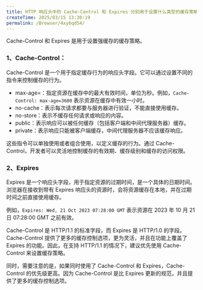 ```yaml
---
title: HTTP 响应头中的 Cache-Control 和 Expires 分别用于设置什么类型的缓存策略？
createTime: 2025/03/15 13:30:19
permalink: /Browser/4xy6qd54/
---
```


Cache-Control 和 Expires 是用于设置强缓存的缓存策略。

### 1、Cache-Control：

Cache-Control 是一个用于指定缓存行为的响应头字段。它可以通过设置不同的指令来控制缓存的行为。

- max-age=：指定资源在缓存中的最大有效时间，单位为秒。例如，`Cache-Control: max-age=3600` 表示资源在缓存中有效一小时。
- no-cache：表示每次请求都要与服务器进行验证，不能直接使用缓存。
- no-store：表示不缓存任何请求或响应的内容。
- public：表示响应可以被任何缓存（包括客户端和中间代理服务器）缓存。
- private：表示响应只能被客户端缓存，中间代理服务器不应该缓存响应。

这些指令可以单独使用或者组合使用，以定义缓存的行为。通过 Cache-Control，开发者可以灵活地控制缓存的有效期、缓存级别和缓存的访问权限。

### 2、Expires

Expires 是一个响应头字段，用于指定资源的过期时间，是一个具体的日期时间。浏览器在接收到带有 Expires 响应头的资源时，会将资源缓存在本地，并在过期时间之前直接使用缓存。

例如，`Expires: Wed, 21 Oct 2023 07:28:00 GMT` 表示资源在 2023 年 10 月 21 日 07:28:00 GMT 之前有效。

Cache-Control 是 HTTP/1.1 的标准字段，而 Expires 是 HTTP/1.0 的字段。Cache-Control 提供了更多的缓存控制选项，更为灵活，并且在功能上覆盖了 Expires 的功能。因此，在支持 HTTP/1.1 的情况下，建议优先使用 Cache-Control 来设置缓存策略。

同时，需要注意的是，如果同时使用了 Cache-Control 和 Expires，Cache-Control 的优先级更高。因为 Cache-Control 是比 Expires 更新的规范，并且提供了更多的缓存控制选项。
